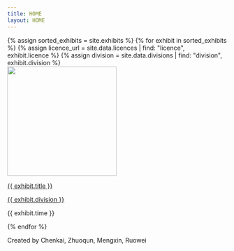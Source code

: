```yaml
---
title: HOME
layout: HOME
---
```

<div id = "gallery">
  {% assign sorted_exhibits = site.exhibits %}
  {% for exhibit in sorted_exhibits %}
    {% assign licence_url = site.data.licences | find: "licence", exhibit.licence %}
    {% assign division = site.data.divisions | find: "division", exhibit.division %}
    <div class = "">
      <a href = "{{ exhibit.url | relative_url }}"><img src="{{ exhibit.image-url }}" width = 250></a>
      <p class = ""><a href = "{{exhibit.url | relative_url}}">{{ exhibit.title }}</a></p>
      <p><a href = "{{ division.weburl}}">{{ exhibit.division }}</a></p>
      <p class = "">{{ exhibit.time }}</p>
</div>
    </div>
{% endfor %}


<div id = "footer" >
    <p>Created by Chenkai, Zhuoqun, Mengxin, Ruowei</p>
</div>

